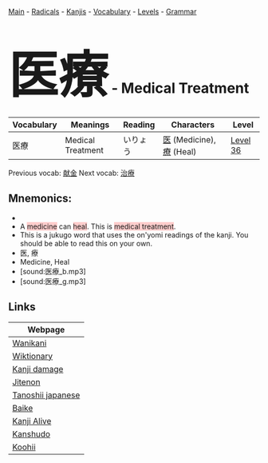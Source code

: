 <style> bigfont {font-size: 100px}</style>
[Main](../README.md) -
[Radicals](../radicals.md) -
[Kanjis](../kanjis.md) -
[Vocabulary](../vocabulary.md) -
[Levels](../levels.md) -
[Grammar](../grammar.md)
# <bigfont> 医療</bigfont> - Medical Treatment 

| Vocabulary | Meanings | Reading | Characters | Level |
| --- | --- | --- | --- | --- |
| 医療 | Medical Treatment | いりょう |  [医](../kanjis/医.md) (Medicine), [療](../kanjis/療.md) (Heal) | [Level 36](../levels/wk_level36.md) |

Previous vocab: [献金](献金.md) Next vocab: [治療](治療.md) 

## Mnemonics:

* 
* A <span style="background-color:#ffcccb"> medicine</span> can <span style="background-color:#ffcccb"> heal</span>. This is <span style="background-color:#ffcccb"> medical treatment</span>.
* This is a jukugo word that uses the on'yomi readings of the kanji. You should be able to read this on your own.
* 医, 療
* Medicine, Heal
* [sound:医療_b.mp3]
* [sound:医療_g.mp3]


## Links 

| Webpage |
| --- |
| [Wanikani          ](https://www.wanikani.com/kanji/医療) |
| [Wiktionary        ](https://en.wiktionary.org/wiki/医療) |
| [Kanji damage      ](http://www.kanjidamage.com/kanji/search?utf8=✓&q=医療) |
| [Jitenon           ](https://jitenon.com/kanji/医療) |
| [Tanoshii japanese ](https://www.tanoshiijapanese.com/dictionary/kanji.cfm?k=医療) |
| [Baike             ](https://baike.baidu.com/item/医療) |
| [Kanji Alive       ](https://app.kanjialive.com/医療) |
| [Kanshudo          ](https://www.kanshudo.com/searchmn?q=医療) |
| [Koohii            ](https://kanji.koohii.com/study/kanji/医療) |
